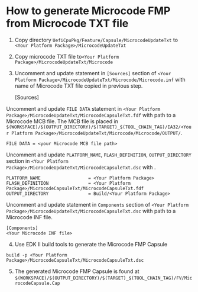 # How to generate Microcode FMP from Microcode TXT file

1) Copy directory `UefiCpuPkg/Feature/Capsule/MicrocodeUpdateTxt` to `<Your Platform Package>/MicrocodeUpdateTxt`

2) Copy microcode TXT file to`<Your Platform Package>/MicrocodeUpdateTxt/Microcode`

3) Uncomment and update statement in `[Sources]` section of `<Your Platform Package>/MicrocodeUpdateTxt/Microcode/Microcode.inf` with name of Microcode TXT file copied in previous step.

    [Sources]
    <Your Microcode TXT file>

Uncomment and update `FILE DATA` statement in `<Your Platform Package>/MicrocodeUpdateTxt/MicrocodeCapsuleTxt.fdf` with path to a Microcode MCB file.  The MCB file is placed in `$(WORKSPACE)/$(OUTPUT_DIRECTORY)/$(TARGET)_$(TOOL_CHAIN_TAG)/IA32/<Your Platform Package>/MicrocodeUpdateTxt/Microcode/Microcode/OUTPUT/`.

`FILE DATA = <your Microcode MCB file path>`

Uncomment and update `PLATFORM_NAME`, `FLASH_DEFINITION`, `OUTPUT_DIRECTORY` section in `<Your Platform Package>/MicrocodeUpdateTxt/MicrocodeCapsuleTxt.dsc` with <Your Platform Package>.

    PLATFORM_NAME                  = <Your Platform Package>
    FLASH_DEFINITION               = <Your Platform Package>/MicrocodeCapsuleTxt/MicrocodeCapsuleTxt.fdf
    OUTPUT_DIRECTORY               = Build/<Your Platform Package>

Uncomment and update statement in `Components` section of `<Your Platform Package>/MicrocodeUpdateTxt/MicrocodeCapsuleTxt.dsc` with path to a Microcode INF file.

    [Components]
    <Your Microcode INF file>

4) Use EDK II build tools to generate the Microcode FMP Capsule

`build -p <Your Platform Package>/MicrocodeCapsuleTxt/MicrocodeCapsuleTxt.dsc`

5) The generated Microcode FMP Capsule is found at `$(WORKSPACE)/$(OUTPUT_DIRECTORY)/$(TARGET)_$(TOOL_CHAIN_TAG)/FV/MicrocodeCapsule.Cap`


